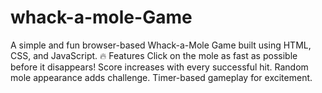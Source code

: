 # whack-a-mole-Game
A simple and fun browser-based Whack-a-Mole Game built using HTML, CSS, and JavaScript.  🔥 Features Click on the mole as fast as possible before it disappears!  Score increases with every successful hit.  Random mole appearance adds challenge.  Timer-based gameplay for excitement.
